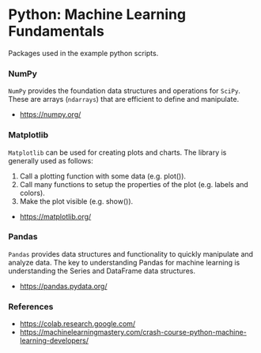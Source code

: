 # Python: Machine Learning Fundamentals

Packages used in the example python scripts.

### NumPy 

`NumPy` provides the foundation data structures and operations for `SciPy`. These are arrays (`ndarrays`) that are efficient to define and manipulate.

* https://numpy.org/

### Matplotlib

`Matplotlib` can be used for creating plots and charts. The library is generally used as follows:

1. Call a plotting function with some data (e.g. plot()).
2. Call many functions to setup the properties of the plot (e.g. labels and colors).
3. Make the plot visible (e.g. show()).

* https://matplotlib.org/

### Pandas

`Pandas` provides data structures and functionality to quickly manipulate and analyze data. The key to understanding Pandas for machine learning is understanding the Series and DataFrame data structures.

* https://pandas.pydata.org/

### References

* https://colab.research.google.com/
* https://machinelearningmastery.com/crash-course-python-machine-learning-developers/
